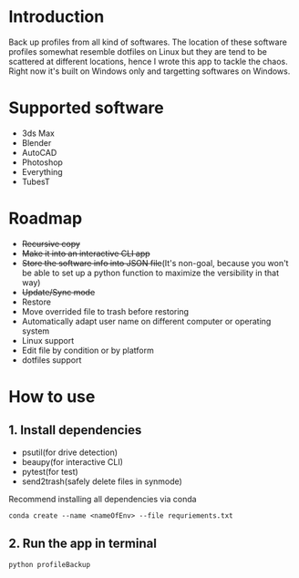 # Introduction
Back up profiles from all kind of softwares. The location of these software profiles somewhat resemble dotfiles on Linux but they are tend to be scattered at different locations, hence I wrote this app to tackle the chaos. Right now it's built on Windows only and targetting softwares on Windows.
# Supported software
* 3ds Max
* Blender
* AutoCAD
* Photoshop
* Everything
* TubesT
# Roadmap
* ~~Recursive copy~~
* ~~Make it into an interactive CLI app~~
* ~~Store the software info into JSON file~~(It's non-goal, because you won't be able to set up a python function to maximize the versibility in that way)
* ~~Update/Sync mode~~
* Restore
* Move overrided file to trash before restoring
* Automatically adapt user name on different computer or operating system
* Linux support
* Edit file by condition or by platform
* dotfiles support
# How to use
## 1. Install dependencies
* psutil(for drive detection)
* beaupy(for interactive CLI)
* pytest(for test)
* send2trash(safely delete files in synmode)

Recommend installing all dependencies via conda
```shell
conda create --name <nameOfEnv> --file requriements.txt
```
## 2. Run the app in terminal
```shell
python profileBackup
```
